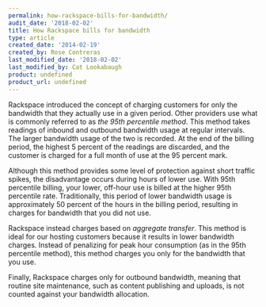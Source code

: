 ```yaml
---
permalink: how-rackspace-bills-for-bandwidth/
audit_date: '2018-02-02'
title: How Rackspace bills for bandwidth
type: article
created_date: '2014-02-19'
created_by: Rose Contreras
last_modified_date: '2018-02-02'
last_modified_by: Cat Lookabaugh
product: undefined
product_url: undefined
---
```


Rackspace introduced the concept of charging customers for only the
bandwidth that they actually use in a given period. Other providers use
what is commonly referred to as *the 95th percentile method*. This method
takes readings of inbound and outbound bandwidth usage at regular
intervals. The larger bandwidth usage of the two is recorded. At the end
of the billing period, the highest 5 percent of the readings are
discarded, and the customer is charged for a full month of use at the 
95 percent mark.

Although this method provides some level of protection against short
traffic spikes, the disadvantage occurs during hours of lower use. With
95th percentile billing, your lower, off-hour use is billed at the
higher 95th percentile rate. Traditionally, this period of lower
bandwidth usage is approximately 50 percent of the hours in the billing
period, resulting in charges for bandwidth that you did not use.

Rackspace instead charges based on *aggregate transfer*. This method is
ideal for our hosting customers because it results in lower bandwidth
charges. Instead of penalizing for peak hour consumption (as in the 95th
percentile method), this method charges you only for the bandwidth that
you use. 

Finally, Rackspace charges only for outbound bandwidth, meaning that
routine site maintenance, such as content publishing and uploads, is
not counted against your bandwidth allocation.
